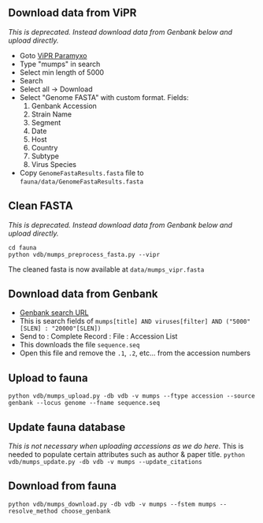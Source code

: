 ## Download data from ViPR

_This is deprecated. Instead download data from Genbank below and upload directly._
* Goto [ViPR Paramyxo](https://www.viprbrc.org/brc/vipr_genome_search.spg?method=ShowCleanSearch&decorator=paramyxo)
* Type "mumps" in search
* Select min length of 5000
* Search
* Select all ->  Download
* Select "Genome FASTA" with custom format. Fields:
  1. Genbank Accession
  2. Strain Name
  3. Segment
  4. Date
  5. Host
  6. Country
  7. Subtype
  8. Virus Species
* Copy `GenomeFastaResults.fasta` file to `fauna/data/GenomeFastaResults.fasta`

## Clean FASTA

_This is deprecated. Instead download data from Genbank below and upload directly._
```
cd fauna
python vdb/mumps_preprocess_fasta.py --vipr
```
The cleaned fasta is now available at `data/mumps_vipr.fasta`

## Download data from Genbank

* [Genbank search URL](https://www.ncbi.nlm.nih.gov/nuccore?term=mumps%5Btitle%5D%20AND%20viruses%5Bfilter%5D%20AND%20%28%225000%22%5BSLEN%5D%20%3A%20%2220000%22%5BSLEN%5D%29&cmd=DetailsSearch)
* This is search fields of `mumps[title] AND viruses[filter] AND ("5000"[SLEN] : "20000"[SLEN])`
* Send to : Complete Record : File : Accession List
* This downloads the file `sequence.seq`
* Open this file and remove the `.1`, `.2`, etc... from the accession numbers

## Upload to fauna

`python vdb/mumps_upload.py -db vdb -v mumps --ftype accession --source genbank --locus genome --fname sequence.seq`

## Update fauna database

_This is not necessary when uploading accessions as we do here._
This is needed to populate certain attributes such as author & paper title.
`python vdb/mumps_update.py -db vdb -v mumps --update_citations`

## Download from fauna

`python vdb/mumps_download.py -db vdb -v mumps --fstem mumps --resolve_method choose_genbank`
